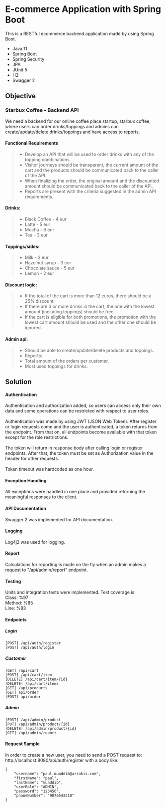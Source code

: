 # E-commerce Application with Spring Boot
This is a RESTful ecommerce backend application made by using Spring Boot.

* Java 11
* Spring Boot
* Spring Security
* JPA
* JUnit 5
* H2
* Swagger 2

## Objective
### Starbux Coffee - Backend API
We need a backend for our online coffee place startup, starbux coffee, where users can order
drinks/toppings and admins can create/update/delete drinks/toppings and have access to
reports.

#### Functional Requirements
> * Develop an API that will be used to order drinks with any of the topping combinations.
> * Visitor journeys should be transparent, the current amount of the cart and the products
should be communicated back to the caller of the API.
> * When finalizing the order, the original amount and the discounted amount should be
communicated back to the caller of the API.
> * Reports are present with the criteria suggested in the admin API requirements.
#### Drinks:
> * Black Coffee - 4 eur
> * Latte - 5 eur
> * Mocha - 6 eur
> * Tea - 3 eur
#### Toppings/sides:
> * Milk - 2 eur
> * Hazelnut syrup - 3 eur
> * Chocolate sauce - 5 eur
> * Lemon - 2 eur
#### Discount logic:
> * If the total of the cart is more than 12 euros, there should be a 25% discount.
> * If there are 3 or more drinks in the cart, the one with the lowest amount (including
toppings) should be free.
> * If the cart is eligible for both promotions, the promotion with the lowest cart amount
should be used and the other one should be ignored.
#### Admin api:
> * Should be able to create/update/delete products and toppings.
> * Reports:
> * Total amount of the orders per customer.
> * Most used toppings for drinks.

## Solution
#### Authentication
Authentication and authorization added, so users can access only their own data and some operations can be restricted with respect to user roles.\
\
Authentication was made by using JWT (JSON Web Token). After register or login requests come and the user is authenticated, a token returns from the endpoint. From that on, all endpoints become available with that token except for the role restrictions.\
\
The token will return in response body after calling login or register endpoints. After that, the token must be set as Authorization value in the header for other requests.\
\
Token timeout was hardcoded as one hour.

#### Exception Handling
All exceptions were handled in one place and provided returning the meaningful responses to the client.

#### API Documentation
Swagger 2 was implemented for API documentation.

#### Logging
Log4j2 was used for logging.

#### Report
Calculations for reporting is made on the fly when an admin makes a request to "/api/admin/report" endpoint.

#### Testing
Units and integration tests were implemented. Test coverage is:\
Class: %97\
Method: %85\
Line: %83

#### Endpoints
##### Login
```
[POST] /api/auth/register
[POST] /api/auth/login
```
##### Customer
```
[GET] /api/cart
[POST] /api/cart/item
[DELETE] /api/cart/item/{id}
[DELETE] /api/cart/items
[GET] /api/products
[GET] api/order
[POST] api/order
```
##### Admin
```
[POST] /api/admin/product
[PUT] /api/admin/product/{id}
[DELETE] /api/admin/product/{id}
[GET] /api/admin/report
```
#### Request Sample
In order to create a new user, you need to send a POST request to:
http://localhost:8080/api/auth/register with a body like:
```
{
    "username": "paul.muaddib@arrakis.com",
    "firstName": "paul",
    "lastName": "muaddib",
    "userRole": "ADMIN",
    "password": "123456",
    "phoneNumber": "9876543210"
}
```
